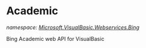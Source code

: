 ﻿# Academic
_namespace: <a href="#" onClick="load('/docs/Microsoft.VisualBasic.Webservices.Bing/index.md')">Microsoft.VisualBasic.Webservices.Bing</a>_

Bing Academic web API for VisualBasic




